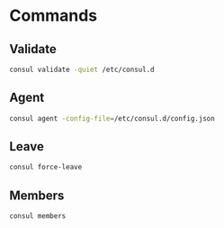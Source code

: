 # Commands

## Validate

```sh
consul validate -quiet /etc/consul.d
```

## Agent

```sh
consul agent -config-file=/etc/consul.d/config.json
```

## Leave

```sh
consul force-leave
```

## Members

```sh
consul members
```
